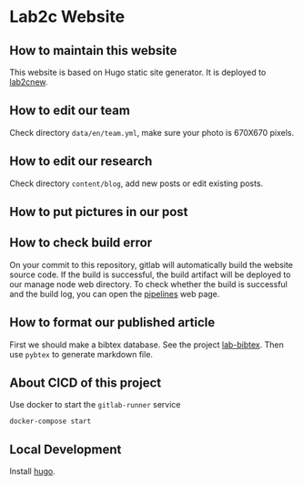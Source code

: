# Lab2c Website

## How to maintain this website

This website is based on Hugo static site generator.
It is deployed to [lab2cnew](http://10.8.4.170/lab2cnew/).

## How to edit our team
Check directory `data/en/team.yml`, make sure your photo is 670X670 pixels.

## How to edit our research
Check directory `content/blog`, add new posts or edit existing posts.

## How to put pictures in our post

## How to check build error
On your commit to this repository, gitlab will automatically build the website source code. If the build is 
successful, the build artifact will be deployed to our manage node web directory. To check whether the build is successful and
the build log, you can
open the [pipelines](http://10.8.4.170:88/zhaofeng-shu33/lab2cnew/pipelines) web page.

## How to format our published article
First we should make a bibtex database. See the project [lab-bibtex](http://10.8.4.170:88/zhaofeng-shu33/lab-bibtex).
Then use `pybtex` to generate markdown file.

## About CICD of this project
Use docker to start the `gitlab-runner` service
```shell
docker-compose start
```
## Local Development
Install [hugo](https://gohugo.io/getting-started/installing/).
